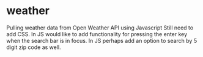 # weather
Pulling weather data from Open Weather API using Javascript
Still need to add CSS.
In JS would like to add functionality for pressing the enter key when the search bar is in focus.
In JS perhaps add an option to search by 5 digit zip code as well.
